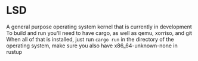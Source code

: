 # LSD
A general purpose operating system kernel that is currently in development
To build and run you'll need to have cargo, as well as qemu, xorriso, and git
When all of that is installed, just run ``cargo run`` in the directory of the operating system, make sure you also have x86_64-unknown-none in rustup

